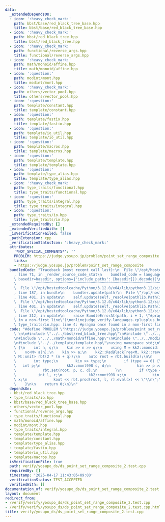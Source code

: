 ```yaml
---
data:
  _extendedDependsOn:
  - icon: ':heavy_check_mark:'
    path: bbst/base/red_black_tree_base.hpp
    title: bbst/base/red_black_tree_base.hpp
  - icon: ':heavy_check_mark:'
    path: bbst/red_black_tree.hpp
    title: bbst/red_black_tree.hpp
  - icon: ':heavy_check_mark:'
    path: functional/reverse_args.hpp
    title: functional/reverse_args.hpp
  - icon: ':heavy_check_mark:'
    path: math/monoid/affine.hpp
    title: math/monoid/affine.hpp
  - icon: ':question:'
    path: modint/mont.hpp
    title: modint/mont.hpp
  - icon: ':heavy_check_mark:'
    path: others/vector_pool.hpp
    title: others/vector_pool.hpp
  - icon: ':question:'
    path: template/constant.hpp
    title: template/constant.hpp
  - icon: ':question:'
    path: template/fastio.hpp
    title: template/fastio.hpp
  - icon: ':question:'
    path: template/io_util.hpp
    title: template/io_util.hpp
  - icon: ':question:'
    path: template/macros.hpp
    title: template/macros.hpp
  - icon: ':question:'
    path: template/template.hpp
    title: template/template.hpp
  - icon: ':question:'
    path: template/type_alias.hpp
    title: template/type_alias.hpp
  - icon: ':heavy_check_mark:'
    path: type_traits/functional.hpp
    title: type_traits/functional.hpp
  - icon: ':question:'
    path: type_traits/integral.hpp
    title: type_traits/integral.hpp
  - icon: ':question:'
    path: type_traits/io.hpp
    title: type_traits/io.hpp
  _extendedRequiredBy: []
  _extendedVerifiedWith: []
  _isVerificationFailed: false
  _pathExtension: cpp
  _verificationStatusIcon: ':heavy_check_mark:'
  attributes:
    '*NOT_SPECIAL_COMMENTS*': ''
    PROBLEM: https://judge.yosupo.jp/problem/point_set_range_composite
    links:
    - https://judge.yosupo.jp/problem/point_set_range_composite
  bundledCode: "Traceback (most recent call last):\n  File \"/opt/hostedtoolcache/Python/3.12.0/x64/lib/python3.12/site-packages/onlinejudge_verify/documentation/build.py\"\
    , line 71, in _render_source_code_stat\n    bundled_code = language.bundle(stat.path,\
    \ basedir=basedir, options={'include_paths': [basedir]}).decode()\n          \
    \         ^^^^^^^^^^^^^^^^^^^^^^^^^^^^^^^^^^^^^^^^^^^^^^^^^^^^^^^^^^^^^^^^^^^^^^^^^^^^^^^^^\n\
    \  File \"/opt/hostedtoolcache/Python/3.12.0/x64/lib/python3.12/site-packages/onlinejudge_verify/languages/cplusplus.py\"\
    , line 187, in bundle\n    bundler.update(path)\n  File \"/opt/hostedtoolcache/Python/3.12.0/x64/lib/python3.12/site-packages/onlinejudge_verify/languages/cplusplus_bundle.py\"\
    , line 401, in update\n    self.update(self._resolve(pathlib.Path(included), included_from=path))\n\
    \  File \"/opt/hostedtoolcache/Python/3.12.0/x64/lib/python3.12/site-packages/onlinejudge_verify/languages/cplusplus_bundle.py\"\
    , line 401, in update\n    self.update(self._resolve(pathlib.Path(included), included_from=path))\n\
    \  File \"/opt/hostedtoolcache/Python/3.12.0/x64/lib/python3.12/site-packages/onlinejudge_verify/languages/cplusplus_bundle.py\"\
    , line 312, in update\n    raise BundleErrorAt(path, i + 1, \"#pragma once found\
    \ in a non-first line\")\nonlinejudge_verify.languages.cplusplus_bundle.BundleErrorAt:\
    \ type_traits/io.hpp: line 4: #pragma once found in a non-first line\n"
  code: "#define PROBLEM \"https://judge.yosupo.jp/problem/point_set_range_composite\"\
    \ \n\n#include \"../../bbst/red_black_tree.hpp\"\n#include \"../../functional/reverse_args.hpp\"\
    \n#include \"../../math/monoid/affine.hpp\"\n#include \"../../modint/mont.hpp\"\
    \n#include \"../../template/template.hpp\"\nusing namespace std;\n\nint main()\
    \ {\n    int n, q;\n    kin >> n >> q;\n    using M = kk2::monoid::Affine<kk2::mont998>;\n\
    \    vc<M> a(n);\n    kin >> a;\n    kk2::RedBlackTree<M, kk2::reverse_args<M::op>,\
    \ M::unit> rbt(2 * (n + q));\n    auto root = rbt.build(a);\n\n    rep (q) {\n\
    \        int type;\n        kin >> type;\n        if (type == 0) {\n         \
    \   int p;\n            kk2::mont998 c, d;\n            kin >> p >> c >> d;\n\
    \            rbt.set(root, p, c, d);\n        }\n        if (type == 1) {\n  \
    \          int l, r;\n            kk2::mont998 x;\n            kin >> l >> r >>\
    \ x;\n            kout << rbt.prod(root, l, r).eval(x) << \"\\n\";\n        }\n\
    \    }\n\n    return 0;\n}\n"
  dependsOn:
  - bbst/red_black_tree.hpp
  - type_traits/io.hpp
  - bbst/base/red_black_tree_base.hpp
  - others/vector_pool.hpp
  - functional/reverse_args.hpp
  - type_traits/functional.hpp
  - math/monoid/affine.hpp
  - modint/mont.hpp
  - type_traits/integral.hpp
  - template/template.hpp
  - template/constant.hpp
  - template/type_alias.hpp
  - template/fastio.hpp
  - template/io_util.hpp
  - template/macros.hpp
  isVerificationFile: true
  path: verify/yosupo_ds/ds_point_set_range_composite_2.test.cpp
  requiredBy: []
  timestamp: '2025-04-17 11:43:05+09:00'
  verificationStatus: TEST_ACCEPTED
  verifiedWith: []
documentation_of: verify/yosupo_ds/ds_point_set_range_composite_2.test.cpp
layout: document
redirect_from:
- /verify/verify/yosupo_ds/ds_point_set_range_composite_2.test.cpp
- /verify/verify/yosupo_ds/ds_point_set_range_composite_2.test.cpp.html
title: verify/yosupo_ds/ds_point_set_range_composite_2.test.cpp
---
```


